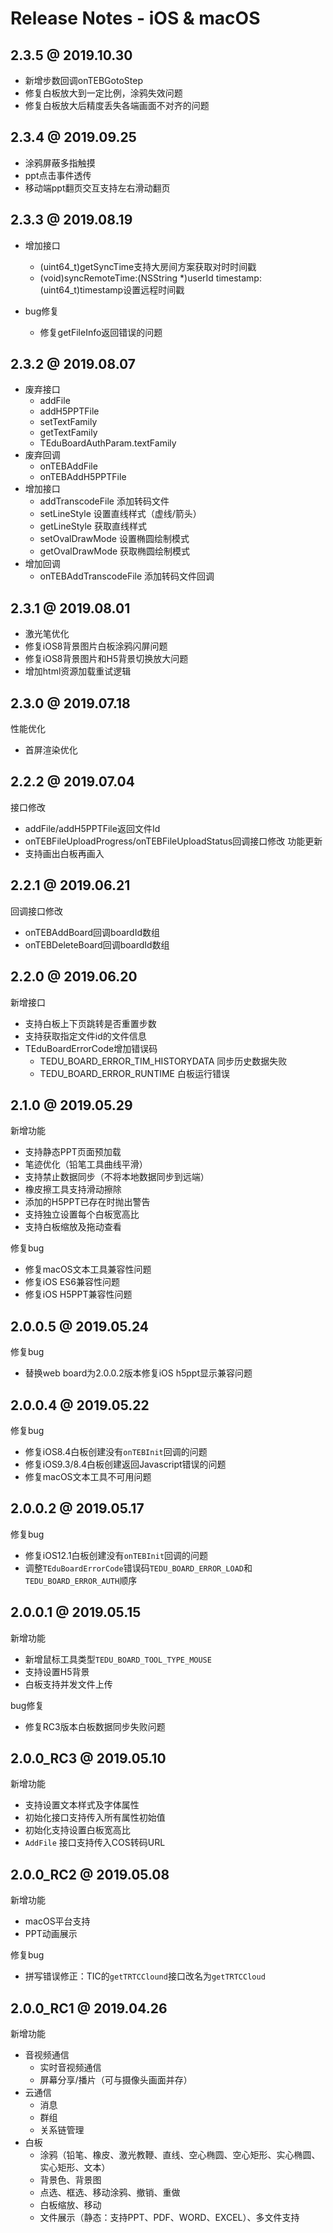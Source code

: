 # Release Notes - iOS & macOS

## 2.3.5 @ 2019.10.30

- 新增步数回调onTEBGotoStep
- 修复白板放大到一定比例，涂鸦失效问题
- 修复白板放大后精度丢失各端画面不对齐的问题

## 2.3.4 @ 2019.09.25

- 涂鸦屏蔽多指触摸
- ppt点击事件透传
- 移动端ppt翻页交互支持左右滑动翻页

## 2.3.3 @ 2019.08.19

- 增加接口
    - (uint64_t)getSyncTime支持大房间方案获取对时时间戳
    - (void)syncRemoteTime:(NSString *)userId timestamp:(uint64_t)timestamp设置远程时间戳
    
- bug修复
    - 修复getFileInfo返回错误的问题

## 2.3.2 @ 2019.08.07

- 废弃接口
    - addFile
    - addH5PPTFile
    - setTextFamily
    - getTextFamily
    - TEduBoardAuthParam.textFamily
- 废弃回调
    - onTEBAddFile
    - onTEBAddH5PPTFile
- 增加接口
    - addTranscodeFile 添加转码文件
    - setLineStyle 设置直线样式（虚线/箭头）
    - getLineStyle 获取直线样式
    - setOvalDrawMode 设置椭圆绘制模式
    - getOvalDrawMode 获取椭圆绘制模式
- 增加回调
    - onTEBAddTranscodeFile 添加转码文件回调

## 2.3.1 @ 2019.08.01
- 激光笔优化
- 修复iOS8背景图片白板涂鸦闪屏问题
- 修复iOS8背景图片和H5背景切换放大问题
- 增加html资源加载重试逻辑

## 2.3.0 @ 2019.07.18
性能优化
- 首屏渲染优化

## 2.2.2 @ 2019.07.04
接口修改
- addFile/addH5PPTFile返回文件Id
- onTEBFileUploadProgress/onTEBFileUploadStatus回调接口修改
功能更新
- 支持画出白板再画入

## 2.2.1 @ 2019.06.21
回调接口修改
- onTEBAddBoard回调boardId数组
- onTEBDeleteBoard回调boardId数组

## 2.2.0 @ 2019.06.20
新增接口
- 支持白板上下页跳转是否重置步数
- 支持获取指定文件id的文件信息
- TEduBoardErrorCode增加错误码
    - TEDU_BOARD_ERROR_TIM_HISTORYDATA  同步历史数据失败
    - TEDU_BOARD_ERROR_RUNTIME  白板运行错误

## 2.1.0 @ 2019.05.29
新增功能
- 支持静态PPT页面预加载
- 笔迹优化（铅笔工具曲线平滑）
- 支持禁止数据同步（不将本地数据同步到远端）
- 橡皮擦工具支持滑动擦除
- 添加的H5PPT已存在时抛出警告
- 支持独立设置每个白板宽高比
- 支持白板缩放及拖动查看

修复bug
- 修复macOS文本工具兼容性问题
- 修复iOS ES6兼容性问题
- 修复iOS H5PPT兼容性问题

## 2.0.0.5 @ 2019.05.24

修复bug
- 替换web board为2.0.0.2版本修复iOS h5ppt显示兼容问题


## 2.0.0.4 @ 2019.05.22

修复bug
- 修复iOS8.4白板创建没有`onTEBInit`回调的问题
- 修复iOS9.3/8.4白板创建返回Javascript错误的问题
- 修复macOS文本工具不可用问题

## 2.0.0.2 @ 2019.05.17

修复bug
- 修复iOS12.1白板创建没有`onTEBInit`回调的问题
- 调整`TEduBoardErrorCode`错误码`TEDU_BOARD_ERROR_LOAD`和`TEDU_BOARD_ERROR_AUTH`顺序


## 2.0.0.1 @ 2019.05.15

 新增功能
- 新增鼠标工具类型`TEDU_BOARD_TOOL_TYPE_MOUSE`
- 支持设置H5背景
- 白板支持并发文件上传

 bug修复
- 修复RC3版本白板数据同步失败问题




## 2.0.0_RC3 @ 2019.05.10

新增功能
- 支持设置文本样式及字体属性
- 初始化接口支持传入所有属性初始值
- 初始化支持设置白板宽高比
- `AddFile` 接口支持传入COS转码URL


## 2.0.0_RC2 @ 2019.05.08

新增功能
- macOS平台支持
- PPT动画展示

修复bug
- 拼写错误修正：TIC的`getTRTCClound`接口改名为`getTRTCCloud`


## 2.0.0_RC1 @ 2019.04.26

新增功能
- 音视频通信
    - 实时音视频通信
    - 屏幕分享/播片（可与摄像头画面并存）
- 云通信
    - 消息
    - 群组
    - 关系链管理
- 白板
    - 涂鸦（铅笔、橡皮、激光教鞭、直线、空心椭圆、空心矩形、实心椭圆、实心矩形、文本）
    - 背景色、背景图
    - 点选、框选、移动涂鸦、撤销、重做
    - 白板缩放、移动
    - 文件展示（静态：支持PPT、PDF、WORD、EXCEL）、多文件支持

